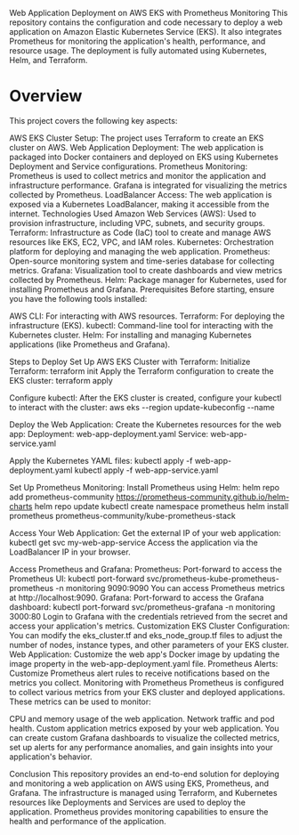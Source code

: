 Web Application Deployment on AWS EKS with Prometheus Monitoring
This repository contains the configuration and code necessary to deploy a web application on Amazon Elastic Kubernetes Service (EKS). It also integrates Prometheus for monitoring the application's health, performance, and resource usage. The deployment is fully automated using Kubernetes, Helm, and Terraform.

<H1>Overview </H1>
This project covers the following key aspects:

AWS EKS Cluster Setup: The project uses Terraform to create an EKS cluster on AWS.
Web Application Deployment: The web application is packaged into Docker containers and deployed on EKS using Kubernetes Deployment and Service configurations.
Prometheus Monitoring: Prometheus is used to collect metrics and monitor the application and infrastructure performance. Grafana is integrated for visualizing the metrics collected by Prometheus.
LoadBalancer Access: The web application is exposed via a Kubernetes LoadBalancer, making it accessible from the internet.
Technologies Used
Amazon Web Services (AWS): Used to provision infrastructure, including VPC, subnets, and security groups.
Terraform: Infrastructure as Code (IaC) tool to create and manage AWS resources like EKS, EC2, VPC, and IAM roles.
Kubernetes: Orchestration platform for deploying and managing the web application.
Prometheus: Open-source monitoring system and time-series database for collecting metrics.
Grafana: Visualization tool to create dashboards and view metrics collected by Prometheus.
Helm: Package manager for Kubernetes, used for installing Prometheus and Grafana.
Prerequisites
Before starting, ensure you have the following tools installed:

AWS CLI: For interacting with AWS resources.
Terraform: For deploying the infrastructure (EKS).
kubectl: Command-line tool for interacting with the Kubernetes cluster.
Helm: For installing and managing Kubernetes applications (like Prometheus and Grafana).

Steps to Deploy
Set Up AWS EKS Cluster with Terraform:
Initialize Terraform:
terraform init
Apply the Terraform configuration to create the EKS cluster:
terraform apply

Configure kubectl: After the EKS cluster is created, configure your kubectl to interact with the cluster:
aws eks --region <region> update-kubeconfig --name <cluster-name>

Deploy the Web Application:
Create the Kubernetes resources for the web app:
Deployment: web-app-deployment.yaml
Service: web-app-service.yaml

Apply the Kubernetes YAML files:
kubectl apply -f web-app-deployment.yaml
kubectl apply -f web-app-service.yaml

Set Up Prometheus Monitoring:
Install Prometheus using Helm:
helm repo add prometheus-community https://prometheus-community.github.io/helm-charts
helm repo update
kubectl create namespace prometheus
helm install prometheus prometheus-community/kube-prometheus-stack

Access Your Web Application:
Get the external IP of your web application:
kubectl get svc my-web-app-service
Access the application via the LoadBalancer IP in your browser.

Access Prometheus and Grafana:
Prometheus: Port-forward to access the Prometheus UI:
kubectl port-forward svc/prometheus-kube-prometheus-prometheus -n monitoring 9090:9090
You can access Prometheus metrics at http://localhost:9090.
Grafana: Port-forward to access the Grafana dashboard:
kubectl port-forward svc/prometheus-grafana -n monitoring 3000:80
Login to Grafana with the credentials retrieved from the secret and access your application's metrics.
Customization
EKS Cluster Configuration: You can modify the eks_cluster.tf and eks_node_group.tf files to adjust the number of nodes, instance types, and other parameters of your EKS cluster.
Web Application: Customize the web app's Docker image by updating the image property in the web-app-deployment.yaml file.
Prometheus Alerts: Customize Prometheus alert rules to receive notifications based on the metrics you collect.
Monitoring with Prometheus
Prometheus is configured to collect various metrics from your EKS cluster and deployed applications. These metrics can be used to monitor:

CPU and memory usage of the web application.
Network traffic and pod health.
Custom application metrics exposed by your web application.
You can create custom Grafana dashboards to visualize the collected metrics, set up alerts for any performance anomalies, and gain insights into your application's behavior.

Conclusion
This repository provides an end-to-end solution for deploying and monitoring a web application on AWS using EKS, Prometheus, and Grafana. The infrastructure is managed using Terraform, and Kubernetes resources like Deployments and Services are used to deploy the application. Prometheus provides monitoring capabilities to ensure the health and performance of the application.

